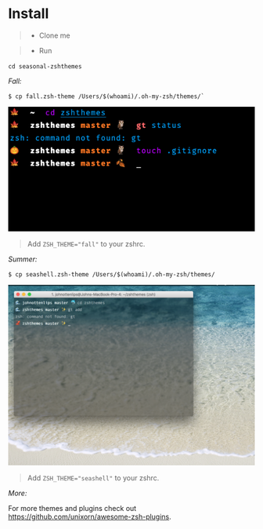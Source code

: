 # Install


>- Clone me

>- Run

`cd seasonal-zshthemes` 

*Fall:*

```console
$ cp fall.zsh-theme /Users/$(whoami)/.oh-my-zsh/themes/`
```

![Screen Shot](fallscreenshot.png?raw=true "Fall Screen Shot")
> Add `ZSH_THEME="fall"` to your zshrc.

*Summer:*

```console
$ cp seashell.zsh-theme /Users/$(whoami)/.oh-my-zsh/themes/
```

![Screen Shot](screenshot.png?raw=true "Summer Screen Shot")
> Add `ZSH_THEME="seashell"` to your zshrc.

*More:*

For more themes and plugins check out https://github.com/unixorn/awesome-zsh-plugins.
